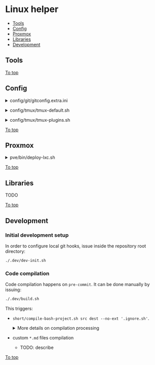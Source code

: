 <a id="top"></a>

# Linux helper

* [Tools](#tools)
* [Config](#config)
* [Proxmox](#proxmox)
* [Libraries](#libraries)
* [Development](#development)

## Tools

<!-- .LH_DETAILS:bin/compile-bash-file.sh -->
<!-- .LH_DETAILS:bin/demo.sh -->
<!-- .LH_DETAILS:bin/ssh-gen.sh -->
<!-- .LH_DETAILS:short/compile-bash-project.sh -->
<!-- .LH_DETAILS:short/ssh-gen-github.sh -->
<!-- .LH_DETAILS:short/ssh-gen-vc.sh -->

[To top]

## Config

<!-- .LH_DETAILS:config/bash/bashrcd.sh -->
<!-- .LH_DETAILS:config/git/git-ps1.sh -->

<a id="config/git/gitconfig.extra.ini"></a>
<details><summary>config/git/gitconfig.extra.ini</summary>

  [Link to the section](#config/git/gitconfig.extra.ini)

  View [`gitconfig.extra.ini`](@@BASE_RAW_URL/master/src/asset/conf/git/gitconfig.extra.ini)
  
  **AD HOC:**

  ~~~sh
  # VERSION can be changed to any treeish
  (
    VERSION='master'
    curl -V &>/dev/null && dl_tool=(curl -fsSL) || dl_tool=(wget -qO-)
    set -x; "${dl_tool[@]}" "@@BASE_RAW_URL/${VERSION:-master}/src/asset/conf/git/gitconfig.extra.ini" \
    || "${dl_tool[@]}" "@@BASE_RAW_URL_ALT/${VERSION:-master}/src/asset/conf/git/gitconfig.extra.ini"
  ) | (set -x; tee ~/.gitconfig.lh-extra.ini >/dev/null) && {
    git config --global --get-all include.path | grep -qFx '~/.gitconfig.lh-extra.ini' \
    || (set -x; git config --global --add include.path '~/.gitconfig.lh-extra.ini')
  }
  ~~~
</details>

<a id="config/tmux/tmux-default.sh"></a>
<details><summary>config/tmux/tmux-default.sh</summary>

  [Link to the section](#config/tmux/tmux-default.sh)

  View [`default.conf`](@@BASE_RAW_URL/master/src/asset/conf/tmux/default.conf)
  <!-- .LH_ADHOC_USAGE:config/tmux/tmux-default.sh -->
  <!-- .LH_HELP:config/tmux/tmux-default.sh -->
</details>

<a id="config/tmux/tmux-plugins.sh"></a>
<details><summary>config/tmux/tmux-plugins.sh</summary>

  [Link to the section](#config/tmux/tmux-plugins.sh)

  View [`plugins.conf`](@@BASE_RAW_URL/master/src/asset/conf/tmux/plugins.conf) and [`appendix.conf`](@@BASE_RAW_URL/master/src/asset/conf/tmux/appendix.conf)
  <!-- .LH_ADHOC_USAGE:config/tmux/tmux-plugins.sh -->
  <!-- .LH_HELP:config/tmux/tmux-plugins.sh -->
</details>  

[To top]

## Proxmox

<a id="pve/bin/deploy-lxc.sh"></a>
<details><summary>pve/bin/deploy-lxc.sh</summary>

  [Link to the section](#pve/bin/deploy-lxc.sh)

  <!-- .LH_ADHOC_USAGE:pve/bin/deploy-lxc.sh -->
  Or download it locally, edit configration section of the downloaded file and execute

  ~~~sh
  # LH_VERSION can be changed to any treeish
  (
    LH_VERSION='master'
    curl -V &>/dev/null && dl_tool=(curl -fsSL) || dl_tool=(wget -qO-)
    set -x; "${dl_tool[@]}" "@@BASE_RAW_URL/${LH_VERSION:-master}/dist/pve/bin/deploy-lxc.sh" \
    || "${dl_tool[@]}" "@@BASE_RAW_URL_ALT/${LH_VERSION:-master}/dist/pve/bin/deploy-lxc.sh"
  ) | (DEST=./my-lxc.sh; set -x; tee -- "${DEST}" >/dev/null; chmod +x -- "${DEST}")
  ~~~
  <!-- .LH_HELP:pve/bin/deploy-lxc.sh -->
</details>  

[To top]

## Libraries

TODO

[To top]

## Development

### Initial development setup

In order to configure local git hooks, issue inside the repository root directory:

```sh
./.dev/dev-init.sh
```

### Code compilation

Code compilation happens on `pre-commit`. It can be done manually by issuing:

```sh
./.dev/build.sh
```

This triggers:

* `short/compile-bash-project.sh src dest --no-ext '.ignore.sh'`. <details>
    <summary>More details on compilation processing</summary>
    
    <!-- .LH_ADHOC:short/compile-bash-project.sh --help | less -->
  </details>
* custom `*.md` files compilation
  * TODO: describe

[To top]

[To top]: #top
